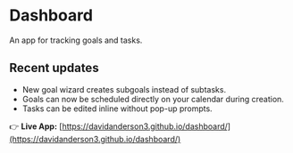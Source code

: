 # Dashboard

An app for tracking goals and tasks.

## Recent updates

- New goal wizard creates subgoals instead of subtasks.
- Goals can now be scheduled directly on your calendar during creation.
- Tasks can be edited inline without pop-up prompts.

👉 **Live App:** [https://davidanderson3.github.io/dashboard/](https://davidanderson3.github.io/dashboard/)



